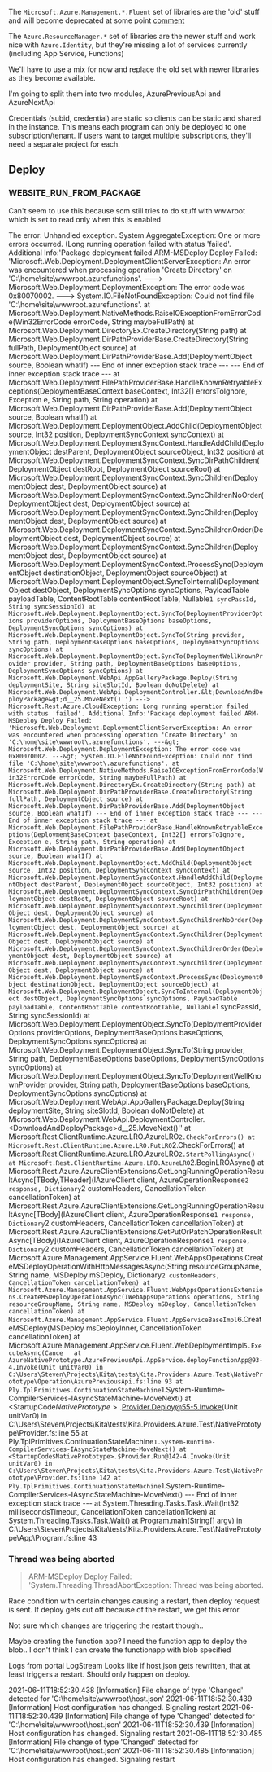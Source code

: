 The `Microsoft.Azure.Management.*.Fluent` set of libraries are the 'old' stuff and will become deprecated at some point [comment](https://github.com/Azure/azure-libraries-for-net/issues/1226#issuecomment-804659466)

The `Azure.ResourceManager.*` set of libraries are the newer stuff and work nice with `Azure.Identity`, but they're missing a lot of services currently (including App Service, Functions)

We'll have to use a mix for now and replace the old set with newer libraries as they become available.

I'm going to split them into two modules, AzurePreviousApi and AzureNextApi

Credentials (subid, credential) are static so clients can be static and shared in the instance. This means each program can only be deployed to one subscription/tenant. If users want to target multiple subscriptions, they'll need a separate project for each.



## Deploy


### WEBSITE_RUN_FROM_PACKAGE

Can't seem to use this because scm still tries to do stuff with wwwroot which is set to read only when this is enabled

The error:
    Unhandled exception. System.AggregateException: One or more errors occurred. (Long running operation failed with status 'failed'. Additional Info:'Package deployment failed
    ARM-MSDeploy Deploy Failed: 'Microsoft.Web.Deployment.DeploymentClientServerException: An error was encountered when processing operation 'Create Directory' on 'C:\home\site\wwwroot\.azurefunctions'. ---&gt; Microsoft.Web.Deployment.DeploymentException: The error code was 0x80070002. ---&gt; System.IO.FileNotFoundException: Could not find file 'C:\home\site\wwwroot\.azurefunctions'.
       at Microsoft.Web.Deployment.NativeMethods.RaiseIOExceptionFromErrorCode(Win32ErrorCode errorCode, String maybeFullPath)
       at Microsoft.Web.Deployment.DirectoryEx.CreateDirectory(String path)
       at Microsoft.Web.Deployment.DirPathProviderBase.CreateDirectory(String fullPath, DeploymentObject source)
       at Microsoft.Web.Deployment.DirPathProviderBase.Add(DeploymentObject source, Boolean whatIf)
       --- End of inner exception stack trace ---
       --- End of inner exception stack trace ---
       at Microsoft.Web.Deployment.FilePathProviderBase.HandleKnownRetryableExceptions(DeploymentBaseContext baseContext, Int32[] errorsToIgnore, Exception e, String path, String operation)
       at Microsoft.Web.Deployment.DirPathProviderBase.Add(DeploymentObject source, Boolean whatIf)
       at Microsoft.Web.Deployment.DeploymentObject.AddChild(DeploymentObject source, Int32 position, DeploymentSyncContext syncContext)
       at Microsoft.Web.Deployment.DeploymentSyncContext.HandleAddChild(DeploymentObject destParent, DeploymentObject sourceObject, Int32 position)
       at Microsoft.Web.Deployment.DeploymentSyncContext.SyncDirPathChildren(DeploymentObject destRoot, DeploymentObject sourceRoot)
       at Microsoft.Web.Deployment.DeploymentSyncContext.SyncChildren(DeploymentObject dest, DeploymentObject source)
       at Microsoft.Web.Deployment.DeploymentSyncContext.SyncChildrenNoOrder(DeploymentObject dest, DeploymentObject source)
       at Microsoft.Web.Deployment.DeploymentSyncContext.SyncChildren(DeploymentObject dest, DeploymentObject source)
       at Microsoft.Web.Deployment.DeploymentSyncContext.SyncChildrenOrder(DeploymentObject dest, DeploymentObject source)
       at Microsoft.Web.Deployment.DeploymentSyncContext.SyncChildren(DeploymentObject dest, DeploymentObject source)
       at Microsoft.Web.Deployment.DeploymentSyncContext.ProcessSync(DeploymentObject destinationObject, DeploymentObject sourceObject)
       at Microsoft.Web.Deployment.DeploymentObject.SyncToInternal(DeploymentObject destObject, DeploymentSyncOptions syncOptions, PayloadTable payloadTable, ContentRootTable contentRootTable, Nullable`1 syncPassId, String syncSessionId)
       at Microsoft.Web.Deployment.DeploymentObject.SyncTo(DeploymentProviderOptions providerOptions, DeploymentBaseOptions baseOptions, DeploymentSyncOptions syncOptions)
       at Microsoft.Web.Deployment.DeploymentObject.SyncTo(String provider, String path, DeploymentBaseOptions baseOptions, DeploymentSyncOptions syncOptions)
       at Microsoft.Web.Deployment.DeploymentObject.SyncTo(DeploymentWellKnownProvider provider, String path, DeploymentBaseOptions baseOptions, DeploymentSyncOptions syncOptions)
       at Microsoft.Web.Deployment.WebApi.AppGalleryPackage.Deploy(String deploymentSite, String siteSlotId, Boolean doNotDelete)
       at Microsoft.Web.Deployment.WebApi.DeploymentController.&lt;DownloadAndDeployPackage&gt;d__25.MoveNext()'')
     ---> Microsoft.Rest.Azure.CloudException: Long running operation failed with status 'failed'. Additional Info:'Package deployment failed
    ARM-MSDeploy Deploy Failed: 'Microsoft.Web.Deployment.DeploymentClientServerException: An error was encountered when processing operation 'Create Directory' on 'C:\home\site\wwwroot\.azurefunctions'. ---&gt; Microsoft.Web.Deployment.DeploymentException: The error code was 0x80070002. ---&gt; System.IO.FileNotFoundException: Could not find file 'C:\home\site\wwwroot\.azurefunctions'.
       at Microsoft.Web.Deployment.NativeMethods.RaiseIOExceptionFromErrorCode(Win32ErrorCode errorCode, String maybeFullPath)
       at Microsoft.Web.Deployment.DirectoryEx.CreateDirectory(String path)
       at Microsoft.Web.Deployment.DirPathProviderBase.CreateDirectory(String fullPath, DeploymentObject source)
       at Microsoft.Web.Deployment.DirPathProviderBase.Add(DeploymentObject source, Boolean whatIf)
       --- End of inner exception stack trace ---
       --- End of inner exception stack trace ---
       at Microsoft.Web.Deployment.FilePathProviderBase.HandleKnownRetryableExceptions(DeploymentBaseContext baseContext, Int32[] errorsToIgnore, Exception e, String path, String operation)
       at Microsoft.Web.Deployment.DirPathProviderBase.Add(DeploymentObject source, Boolean whatIf)
       at Microsoft.Web.Deployment.DeploymentObject.AddChild(DeploymentObject source, Int32 position, DeploymentSyncContext syncContext)
       at Microsoft.Web.Deployment.DeploymentSyncContext.HandleAddChild(DeploymentObject destParent, DeploymentObject sourceObject, Int32 position)
       at Microsoft.Web.Deployment.DeploymentSyncContext.SyncDirPathChildren(DeploymentObject destRoot, DeploymentObject sourceRoot)
       at Microsoft.Web.Deployment.DeploymentSyncContext.SyncChildren(DeploymentObject dest, DeploymentObject source)
       at Microsoft.Web.Deployment.DeploymentSyncContext.SyncChildrenNoOrder(DeploymentObject dest, DeploymentObject source)
       at Microsoft.Web.Deployment.DeploymentSyncContext.SyncChildren(DeploymentObject dest, DeploymentObject source)
       at Microsoft.Web.Deployment.DeploymentSyncContext.SyncChildrenOrder(DeploymentObject dest, DeploymentObject source)
       at Microsoft.Web.Deployment.DeploymentSyncContext.SyncChildren(DeploymentObject dest, DeploymentObject source)
       at Microsoft.Web.Deployment.DeploymentSyncContext.ProcessSync(DeploymentObject destinationObject, DeploymentObject sourceObject)
       at Microsoft.Web.Deployment.DeploymentObject.SyncToInternal(DeploymentObject destObject, DeploymentSyncOptions syncOptions, PayloadTable payloadTable, ContentRootTable contentRootTable, Nullable`1 syncPassId, String syncSessionId)
       at Microsoft.Web.Deployment.DeploymentObject.SyncTo(DeploymentProviderOptions providerOptions, DeploymentBaseOptions baseOptions, DeploymentSyncOptions syncOptions)
       at Microsoft.Web.Deployment.DeploymentObject.SyncTo(String provider, String path, DeploymentBaseOptions baseOptions, DeploymentSyncOptions syncOptions)
       at Microsoft.Web.Deployment.DeploymentObject.SyncTo(DeploymentWellKnownProvider provider, String path, DeploymentBaseOptions baseOptions, DeploymentSyncOptions syncOptions)
       at Microsoft.Web.Deployment.WebApi.AppGalleryPackage.Deploy(String deploymentSite, String siteSlotId, Boolean doNotDelete)
       at Microsoft.Web.Deployment.WebApi.DeploymentController.&lt;DownloadAndDeployPackage&gt;d__25.MoveNext()''
       at Microsoft.Rest.ClientRuntime.Azure.LRO.AzureLRO`2.CheckForErrors()
       at Microsoft.Rest.ClientRuntime.Azure.LRO.PutLRO`2.CheckForErrors()
       at Microsoft.Rest.ClientRuntime.Azure.LRO.AzureLRO`2.StartPollingAsync()
       at Microsoft.Rest.ClientRuntime.Azure.LRO.AzureLRO`2.BeginLROAsync()
       at Microsoft.Rest.Azure.AzureClientExtensions.GetLongRunningOperationResultAsync[TBody,THeader](IAzureClient client, AzureOperationResponse`2 response, Dictionary`2 customHeaders, CancellationToken cancellationToken)
       at Microsoft.Rest.Azure.AzureClientExtensions.GetLongRunningOperationResultAsync[TBody](IAzureClient client, AzureOperationResponse`1 response, Dictionary`2 customHeaders, CancellationToken cancellationToken)
       at Microsoft.Rest.Azure.AzureClientExtensions.GetPutOrPatchOperationResultAsync[TBody](IAzureClient client, AzureOperationResponse`1 response, Dictionary`2 customHeaders, CancellationToken cancellationToken)
       at Microsoft.Azure.Management.AppService.Fluent.WebAppsOperations.CreateMSDeployOperationWithHttpMessagesAsync(String resourceGroupName, String name, MSDeploy mSDeploy, Dictionary`2 customHeaders, CancellationToken cancellationToken)
       at Microsoft.Azure.Management.AppService.Fluent.WebAppsOperationsExtensions.CreateMSDeployOperationAsync(IWebAppsOperations operations, String resourceGroupName, String name, MSDeploy mSDeploy, CancellationToken cancellationToken)
       at Microsoft.Azure.Management.AppService.Fluent.AppServiceBaseImpl`6.CreateMSDeploy(MSDeploy msDeployInner, CancellationToken cancellationToken)
       at Microsoft.Azure.Management.AppService.Fluent.WebDeploymentImpl`5.ExecuteAsync(Cance   at AzureNativePrototype.AzurePreviousApi.AppService.deployFunctionApp@93-4.Invoke(Unit unitVar0) in C:\Users\Steven\Projects\Kita\tests\Kita.Providers.Azure.Test\NativePrototype\Operation\AzurePreviousApi.fs:line 93
       at Ply.TplPrimitives.ContinuationStateMachine`1.System-Runtime-CompilerServices-IAsyncStateMachine-MoveNext()
       at <StartupCode$NativePrototype>.$Provider.Deploy@55-5.Invoke(Unit unitVar0) in C:\Users\Steven\Projects\Kita\tests\Kita.Providers.Azure.Test\NativePrototype\Provider.fs:line 55
       at Ply.TplPrimitives.ContinuationStateMachine`1.System-Runtime-CompilerServices-IAsyncStateMachine-MoveNext()
       at <StartupCode$NativePrototype>.$Provider.Run@142-4.Invoke(Unit unitVar0) in C:\Users\Steven\Projects\Kita\tests\Kita.Providers.Azure.Test\NativePrototype\Provider.fs:line 142
       at Ply.TplPrimitives.ContinuationStateMachine`1.System-Runtime-CompilerServices-IAsyncStateMachine-MoveNext()
       --- End of inner exception stack trace ---
       at System.Threading.Tasks.Task.Wait(Int32 millisecondsTimeout, CancellationToken cancellationToken)
       at System.Threading.Tasks.Task.Wait()
       at Program.main(String[] argv) in C:\Users\Steven\Projects\Kita\tests\Kita.Providers.Azure.Test\NativePrototype\App\Program.fs:line 43


### Thread was being aborted

> ARM-MSDeploy Deploy Failed: 'System.Threading.ThreadAbortException: Thread was being aborted.

Race condition with certain changes causing a restart, then deploy request is sent. If deploy gets cut off because of the restart, we get this error.

Not sure which changes are triggering the restart though..

Maybe creating the function app?
I need the function app to deploy the blob.. I don't think I can create the functionapp with blob specified

Logs from portal LogStream
Looks like if host.json gets rewritten, that at least triggers a restart. Should only happen on deploy.

2021-06-11T18:52:30.438 [Information] File change of type 'Changed' detected for 'C:\home\site\wwwroot\host.json'
2021-06-11T18:52:30.439 [Information] Host configuration has changed. Signaling restart
2021-06-11T18:52:30.439 [Information] File change of type 'Changed' detected for 'C:\home\site\wwwroot\host.json'
2021-06-11T18:52:30.439 [Information] Host configuration has changed. Signaling restart
2021-06-11T18:52:30.485 [Information] File change of type 'Changed' detected for 'C:\home\site\wwwroot\host.json'
2021-06-11T18:52:30.485 [Information] Host configuration has changed. Signaling restart
